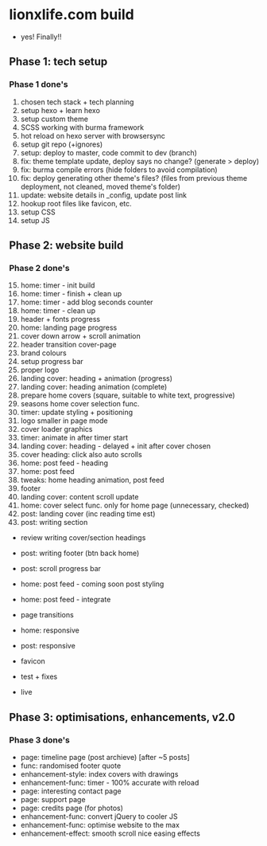 # lionxlife.com build
* yes! Finally!!


## Phase 1: tech setup
### Phase 1 done's
1. chosen tech stack + tech planning
2. setup hexo + learn hexo
3. setup custom theme
4. SCSS working with burma framework
5. hot reload on hexo server with browsersync
6. setup git repo (+ignores)
7. setup: deploy to master, code commit to dev (branch)
8. fix: theme template update, deploy says no change? (generate > deploy)
9. fix: burma compile errors (hide folders to avoid compilation)
10. fix: deploy generating other theme's files? (files from previous theme deployment, not cleaned, moved theme's folder)
11. update: website details in _config, update post link
12. hookup root files like favicon, etc.
13. setup CSS
14. setup JS


## Phase 2: website build
### Phase 2 done's
15. home: timer - init build
16. home: timer - finish + clean up
17. home: timer - add blog seconds counter
18. home: timer - clean up
19. header + fonts progress
20. home: landing page progress
21. cover down arrow + scroll animation
22. header transition cover-page
23. brand colours
24. setup progress bar
25. proper logo
26. landing cover: heading + animation (progress)
27. landing cover: heading animation (complete)
28. prepare home covers (square, suitable to white text, progressive)
29. seasons home cover selection func.
30. timer: update styling + positioning
31. logo smaller in page mode
33. cover loader graphics
34. timer: animate in after timer start
35. landing cover: heading - delayed + init after cover chosen
36. cover heading: click also auto scrolls
37. home: post feed - heading
38. home: post feed
39. tweaks: home heading animation, post feed
40. footer
41. landing cover: content scroll update
42. home: cover select func. only for home page (unnecessary, checked)
43. post: landing cover (inc reading time est)
44. post: writing section

* review writing cover/section headings
* post: writing footer (btn back home)
* post: scroll progress bar
* home: post feed - coming soon post styling
* home: post feed - integrate
* page transitions

* home: responsive
* post: responsive
* favicon
* test + fixes
* live


## Phase 3: optimisations, enhancements, v2.0
### Phase 3 done's
* page: timeline page (post archieve) [after ~5 posts]
* func: randomised footer quote
* enhancement-style: index covers with drawings
* enhancement-func: timer - 100% accurate with reload
* page: interesting contact page
* page: support page
* page: credits page (for photos)
* enhancement-func: convert jQuery to cooler JS
* enhancement-func: optimise website to the max
* enhancement-effect: smooth scroll nice easing effects